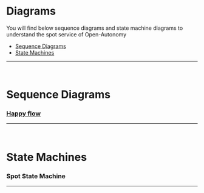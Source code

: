 # Diagrams

You will find below sequence diagrams and state machine diagrams to understand the spot service of Open-Autonomy
- [Sequence Diagrams](#sequence-diagrams)
- [State Machines](#state-machines)


---

<br>

# Sequence Diagrams
###  [Happy flow](HappyFlow.md)


---

<br>

# State Machines
### Spot State Machine
---

<br>
